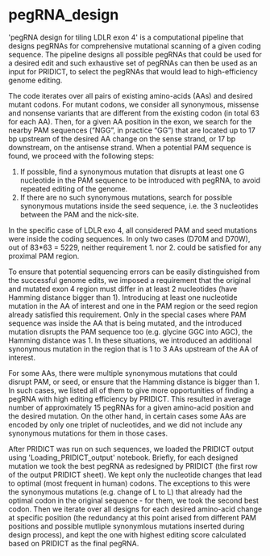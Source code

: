 # pegRNA_design

'pegRNA design for tiling LDLR exon 4' is a computational pipeline that designs pegRNAs for comprehensive mutational scanning of a given coding sequence. The pipeline designs all possible pegRNAs that could be used for a desired edit and such exhaustive set of pegRNAs can then be used as an input for PRIDICT, to select the pegRNAs that would lead to high-efficiency genome editing.

The code iterates over all pairs of existing amino-acids (AAs) and desired mutant codons. For mutant codons, we consider all synonymous, missense and nonsense variants that are different from the existing codon (in total 63 for each AA). Then, for a given AA position in the exon, we search for the nearby PAM sequences (“NGG”, in practice “GG”) that are located up to 17 bp upstream of the desired AA change on the sense strand, or 17 bp downstream, on the antisense strand. When a potential PAM sequence is found, we proceed with the following steps:
1.	If possible, find a synonymous mutation that disrupts at least one G nucleotide in the PAM sequence to be introduced with pegRNA, to avoid repeated editing of the genome. 
2.	If there are no such synonymous mutations, search for possible synonymous mutations inside the seed sequence, i.e. the 3 nucleotides between the PAM and the nick-site. 

In the specific case of LDLR exo 4, all considered PAM and seed mutations were inside the coding sequences. In only two cases (D70M and D70W), out of 83*63 = 5229, neither requirement 1. nor 2. could be satisfied for any proximal PAM region.

To ensure that potential sequencing errors can be easily distinguished from the successful genome edits, we imposed a requirement that the original and mutated exon 4 region must differ in at least 2 nucleotides (have Hamming distance bigger than 1). Introducing at least one nucleotide mutation in the AA of interest and one in the PAM region or the seed region already satisfied this requirement. Only in the special cases where PAM sequence was inside the AA that is being mutated, and the introduced mutation disrupts the PAM sequence too (e.g. glycine GGC into AGC), the Hamming distance was 1. In these situations, we introduced an additional synonymous mutation in the region that is 1 to 3 AAs upstream of the AA of interest. 

For some AAs, there were multiple synonymous mutations that could disrupt PAM, or seed, or ensure that the Hamming distance is bigger than 1. In such cases, we listed all of them to give more opportunities of finding a pegRNA with high editing efficiency by PRIDICT. This resulted in average number of approximately 15 pegRNAs for a given amino-acid position and the desired mutation. On the other hand, in certain cases some AAs are encoded by only one triplet of nucleotides, and we did not include any synonymous mutations for them in those cases. 

After PRIDICT was run on such sequences, we loaded the PRIDICT output using 'Loading_PRIDICT_output' notebook. Briefly, for each designed mutation we took the best pegRNA as redesigned by PRIDICT (the first row of the output PRIDICT sheet). We kept only the nucleotide changes that lead to optimal (most frequent in human) codons. The exceptions to this were the synonymous mutations (e.g. change of L to L) that already had the optimal codon in the original sequence - for them, we took the second best codon. Then we iterate over all designs for each desired amino-acid change at specific position (the redundancy at this point arised from different PAM positions and possible mutliple synonymlous mutations inserted during design process), and kept the one with highest editing score calculated based on PRIDICT as the final pegRNA.
